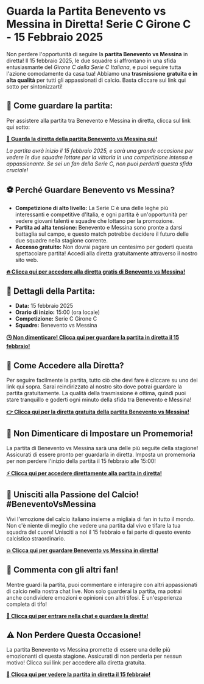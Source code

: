 # Guarda la Partita Benevento vs Messina in Diretta! Serie C Girone C - 15 Febbraio 2025

Non perdere l'opportunità di seguire la **partita Benevento vs Messina** in diretta! Il 15 febbraio 2025, le due squadre si affrontano in una sfida entusiasmante del _Girone C della Serie C Italiana_, e puoi seguire tutta l'azione comodamente da casa tua! Abbiamo una **trasmissione gratuita e in alta qualità** per tutti gli appassionati di calcio. Basta cliccare sui link qui sotto per sintonizzarti!

## 🔴 Come guardare la partita:

Per assistere alla partita tra Benevento e Messina in diretta, clicca sul link qui sotto:

[**🔵 Guarda la diretta della partita Benevento vs Messina qui!**](https://tinyurl.com/livestreamfreeo?st=Benevento+vs+Messina&si=ghc)

_La partita avrà inizio il 15 febbraio 2025, e sarà una grande occasione per vedere le due squadre lottare per la vittoria in una competizione intensa e appassionante. Se sei un fan della Serie C, non puoi perderti questa sfida cruciale!_

## ⚽ Perché Guardare Benevento vs Messina?

- **Competizione di alto livello:** La Serie C è una delle leghe più interessanti e competitive d'Italia, e ogni partita è un'opportunità per vedere giovani talenti e squadre che lottano per la promozione.
- **Partita ad alta tensione:** Benevento e Messina sono pronte a darsi battaglia sul campo, e questo match potrebbe decidere il futuro delle due squadre nella stagione corrente.
- **Accesso gratuito:** Non dovrai pagare un centesimo per goderti questa spettacolare partita! Accedi alla diretta gratuitamente attraverso il nostro sito web.

[**🔥 Clicca qui per accedere alla diretta gratis di Benevento vs Messina!**](https://tinyurl.com/livestreamfreeo?st=Benevento+vs+Messina&si=ghc)

## 📅 Dettagli della Partita:

- **Data:** 15 febbraio 2025
- **Orario di inizio:** 15:00 (ora locale)
- **Competizione:** Serie C Girone C
- **Squadre:** Benevento vs Messina

[**🕒 Non dimenticare! Clicca qui per guardare la partita in diretta il 15 febbraio!**](https://tinyurl.com/livestreamfreeo?st=Benevento+vs+Messina&si=ghc)

## 📲 Come Accedere alla Diretta?

Per seguire facilmente la partita, tutto ciò che devi fare è cliccare su uno dei link qui sopra. Sarai reindirizzato al nostro sito dove potrai guardare la partita gratuitamente. La qualità della trasmissione è ottima, quindi puoi stare tranquillo e goderti ogni minuto della sfida tra Benevento e Messina!

[**👉 Clicca qui per la diretta gratuita della partita Benevento vs Messina!**](https://tinyurl.com/livestreamfreeo?st=Benevento+vs+Messina&si=ghc)

## 🔔 Non Dimenticare di Impostare un Promemoria!

La partita di Benevento vs Messina sarà una delle più seguite della stagione! Assicurati di essere pronto per guardarla in diretta. Imposta un promemoria per non perdere l'inizio della partita il 15 febbraio alle 15:00!

[**⚡ Clicca qui per accedere direttamente alla partita in diretta!**](https://tinyurl.com/livestreamfreeo?st=Benevento+vs+Messina&si=ghc)

## 🎉 Unisciti alla Passione del Calcio! #BeneventoVsMessina

Vivi l'emozione del calcio italiano insieme a migliaia di fan in tutto il mondo. Non c'è niente di meglio che vedere una partita dal vivo e tifare la tua squadra del cuore! Unisciti a noi il 15 febbraio e fai parte di questo evento calcistico straordinario.

[**💥 Clicca qui per guardare Benevento vs Messina in diretta!**](https://tinyurl.com/livestreamfreeo?st=Benevento+vs+Messina&si=ghc)

## 💬 Commenta con gli altri fan!

Mentre guardi la partita, puoi commentare e interagire con altri appassionati di calcio nella nostra chat live. Non solo guarderai la partita, ma potrai anche condividere emozioni e opinioni con altri tifosi. È un'esperienza completa di tifo!

[**🚀 Clicca qui per entrare nella chat e guardare la diretta!**](https://tinyurl.com/livestreamfreeo?st=Benevento+vs+Messina&si=ghc)

## ⚠️ Non Perdere Questa Occasione!

La partita Benevento vs Messina promette di essere una delle più emozionanti di questa stagione. Assicurati di non perderla per nessun motivo! Clicca sui link per accedere alla diretta gratuita.

[**🎯 Clicca qui per vedere la partita in diretta il 15 febbraio!**](https://tinyurl.com/livestreamfreeo?st=Benevento+vs+Messina&si=ghc)
